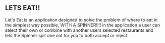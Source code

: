 ## LETS EAT!!
Let's Eat is an application designed to solve the problem of where to eat in the simplest way possible, WITH A SPINNER!!!!
In the application a user can select their own or combine with another users selected restaurants and lets the Spinner spit one out for you to both accept or reject.

